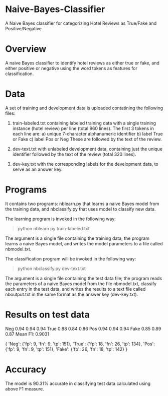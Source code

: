# Naive-Bayes-Classifier
A Naive Bayes classifier for categorizing Hotel Reviews as True/Fake and Positive/Negative

# Overview
A naive Bayes classifier to identify hotel reviews as either true or fake, and either positive or negative using the word tokens as features for classification.

# Data
A set of training and development data is uploaded contatining the following files:

1) train-labeled.txt containing labeled training data with a single training instance (hotel review) per line (total 960 lines). The first 3 tokens in each line are:
  a) unique 7-character alphanumeric identifier
  b) label True or Fake
  c) label Pos or Neg
  These are followed by the text of the review.
  
2) dev-text.txt with unlabeled development data, containing just the unique identifier followed by the text of the review (total 320 lines).

3) dev-key.txt with the corresponding labels for the development data, to serve as an answer key.

# Programs
It contains two programs: nblearn.py that learns a naive Bayes model from the training data, and nbclassify.py that uses model to classify new data. 

The learning program is invoked in the following way:

> python nblearn.py train-labeled.txt

The argument is a single file containing the training data; the program learns a naive Bayes model, and writes the model parameters to a file called nbmodel.txt. 

The classification program will be invoked in the following way:

> python nbclassify.py dev-text.txt

The argument is a single file containing the test data file; the program reads the parameters of a naive Bayes model from the file nbmodel.txt, classify each entry in the test data, and writes the results to a text file called nboutput.txt in the same format as the answer key (dev-key.txt).

# Results on test data
Neg 0.94 0.94 0.94
True 0.88 0.84 0.86
Pos 0.94 0.94 0.94
Fake 0.85 0.89 0.87
Mean F1: 0.9031

{
'Neg': {'fp': 9, 'fn': 9, 'tp': 151}, 
'True': {'fp': 18, 'fn': 26, 'tp': 134}, 
'Pos': {'fp': 9, 'fn': 9, 'tp': 151}, 
'Fake': {'fp': 26, 'fn': 18, 'tp': 142}
}

# Accuracy
The model is 90.31% accurate in classifying test data calculated using above F1 measure.

